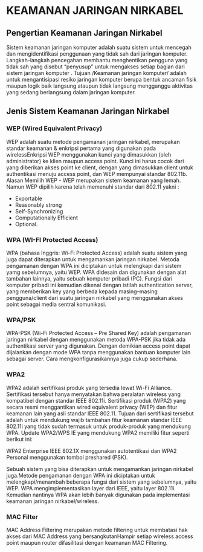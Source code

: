# KEAMANAN JARINGAN NIRKABEL

## Pengertian Keamanan Jaringan Nirkabel
 Sistem keamanan jaringan komputer adalah suatu sistem untuk mencegah dan mengidentifikasi penggunaan yang tidak sah dari jaringan komputer. Langkah-langkah pencegahan membantu menghentikan pengguna yang tidak sah yang disebut “penyusup” untuk mengakses setiap bagian dari sistem jaringan komputer . Tujuan /Keamanan jaringan komputer/ adalah untuk mengantisipasi resiko jaringan komputer berupa bentuk ancaman fisik maupun logik baik langsung ataupun tidak langsung mengganggu aktivitas yang sedang berlangsung dalam jaringan komputer.

## Jenis Sistem Keamanan Jaringan Nirkabel

### WEP (Wired Equivalent Privacy)
 WEP adalah suatu metode pengamanan jaringan nirkabel, merupakan standar keamanan & enkripsi pertama yang digunakan pada wirelessEnkripsi WEP menggunakan kunci yang dimasukkan (oleh administrator) ke klien maupun access point. Kunci ini harus cocok dari yang diberikan akses point ke client, dengan yang dimasukkan client untuk authentikasi menuju access point, dan WEP mempunyai standar 802.11b.
 Alasan Memilih WEP - WEP merupakan sistem keamanan yang lemah. Namun WEP dipilih karena telah memenuhi standar dari 802.11 yakni :
 - Exportable
 - Reasonably strong
 - Self-Synchronizing
 - Computationally Efficient
 - Optional.
 
### WPA (WI-FI Protected Access)
 WPA (bahasa Inggris: Wi-Fi Protected Access) adalah suatu sistem yang juga dapat diterapkan untuk mengamankan jaringan nirkabel. Metoda pengamanan dengan WPA ini diciptakan untuk melengkapi dari sistem yamg sebelumnya, yaitu WEP.  WPA didesain dan digunakan dengan alat tambahan lainnya, yaitu sebuah komputer pribadi (PC).
Fungsi dari komputer pribadi ini kemudian dikenal dengan istilah authentication server, yang memberikan key yang berbeda kepada masing–masing pengguna/client dari suatu jaringan nirkabel yang menggunakan akses point sebagai media sentral komunikasi.

### WPA/PSK
 WPA-PSK (Wi-Fi Protected Access – Pre Shared Key) adalah pengamanan jaringan nirkabel dengan menggunakan metoda WPA-PSK jika tidak ada authentikasi server yang digunakan. Dengan demikian access point dapat dijalankan dengan mode WPA tanpa menggunakan bantuan komputer lain sebagai server. Cara mengkonfigurasikannya juga cukup sederhana. 
 
### WPA2
 WPA2 adalah sertifikasi produk yang tersedia lewat Wi-Fi Alliance. Sertifikasi tersebut hanya menyatakan bahwa peralatan wireless yang kompatibel dengan standar IEEE 802.11i. Sertifikasi produk (WPA2) yang secara resmi menggantikan wired equivalent privacy (WEP) dan fitur keamanan lain yang asli standar IEEE 802.11.
Tujuan dari sertifikasi tersebut adalah untuk mendukung wajib tambahan fitur keamanan standar IEEE 802.11i yang tidak sudah termasuk untuk produk-produk yang mendukung WPA. Update WPA2/WPS IE yang mendukung WPA2 memiliki fitur seperti berikut ini:


WPA2 Enterprise IEEE 802.1X menggunakan autotentikasi dan WPA2 Personal menggunakan tombol preshared (PSK).

Sebuah sistem yang bisa diterapkan untuk mengamankan jaringan nirkabel juga.Metode pengamanan dengan WPA ini diciptakan untuk melengkapi/menambah beberapa fungsi dari sistem yang sebelumnya, yaitu WEP. WPA mengimplementasikan layer dari IEEE, yaitu layer 802.11i. Kemudian nantinya WPA akan lebih banyak digunakan pada implementasi keamanan jaringan nirkabel/wireless.

### MAC Filter
MAC Address Filtering merupakan metode filtering untuk membatasi hak akses dari MAC Address yang bersangkutanHampir setiap wireless access point maupun router difasilitasi dengan keamanan MAC Filtering.
